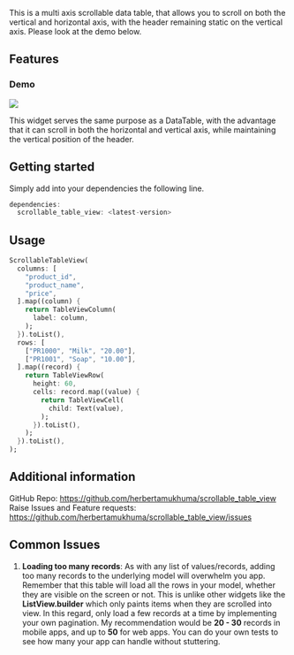 <!-- 
This README describes the package. If you publish this package to pub.dev,
this README's contents appear on the landing page for your package.

For information about how to write a good package README, see the guide for
[writing package pages](https://dart.dev/guides/libraries/writing-package-pages). 

For general information about developing packages, see the Dart guide for
[creating packages](https://dart.dev/guides/libraries/create-library-packages)
and the Flutter guide for
[developing packages and plugins](https://flutter.dev/developing-packages). 
-->

This is a multi axis scrollable data table, that allows you to scroll on both the vertical and horizontal axis, with the header remaining static on the vertical axis. Please look at the demo below.

## Features
### Demo
![](https://github.com/herbertamukhuma/scrollable_table_view/blob/fd47a2acb0ce7d11c848035394650e7e465210df/assets/gifs/scrollable-table-view.gif)

This widget serves the same purpose as a DataTable, with the advantage that it can scroll in both the horizontal and vertical axis, while maintaining the vertical position of the header.

## Getting started

Simply add into your dependencies the following line.

```dart
dependencies:
  scrollable_table_view: <latest-version>
```

## Usage

```dart
ScrollableTableView(
  columns: [
    "product_id",
    "product_name",
    "price",
  ].map((column) {
    return TableViewColumn(
      label: column,
    );
  }).toList(),
  rows: [
    ["PR1000", "Milk", "20.00"],
    ["PR1001", "Soap", "10.00"],
  ].map((record) {
    return TableViewRow(
      height: 60,
      cells: record.map((value) {
        return TableViewCell(
          child: Text(value),
        );
      }).toList(),
    );
  }).toList(),
);
```

## Additional information

GitHub Repo: https://github.com/herbertamukhuma/scrollable_table_view
Raise Issues and Feature requests: https://github.com/herbertamukhuma/scrollable_table_view/issues

## Common Issues
1. **Loading too many records**: As with any list of values/records, adding too many records to the underlying model will overwhelm you app. Remember that this table will load all the rows in your model, whether they are visible on the screen or not. This is unlike other widgets like the **ListView.builder** which only paints items when they are scrolled into view. In this regard, only load a few records at a time by implementing your own pagination. My recommendation would be **20 - 30** records in mobile apps, and up to **50** for web apps. You can do your own tests to see how many your app can handle without stuttering.